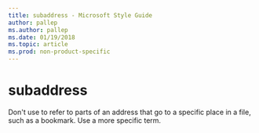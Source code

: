 ```yaml
---
title: subaddress - Microsoft Style Guide
author: pallep
ms.author: pallep
ms.date: 01/19/2018
ms.topic: article
ms.prod: non-product-specific
---
```


# subaddress

Don't
use to refer to parts of an address that go to a specific place in a
file, such as a bookmark. Use a more specific term.
